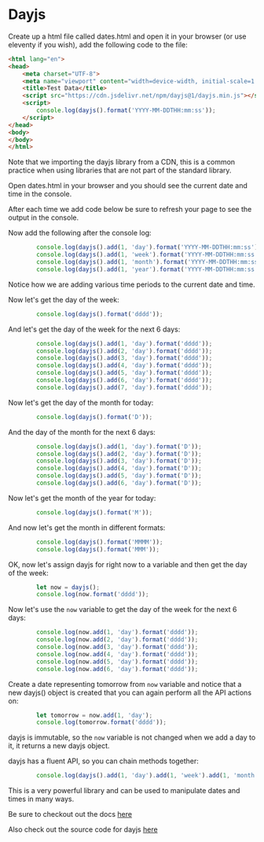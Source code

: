 # Dayjs


Create up a html file called dates.html and open it in your browser (or use eleventy if you wish), add the following code to the file:

```html
<html lang="en">
<head>
    <meta charset="UTF-8">
    <meta name="viewport" content="width=device-width, initial-scale=1.0">
    <title>Test Data</title>
    <script src="https://cdn.jsdelivr.net/npm/dayjs@1/dayjs.min.js"></script>
    <script>
        console.log(dayjs().format('YYYY-MM-DDTHH:mm:ss'));
    </script>
</head>
<body>
</body>
</html>
```

Note that we importing the dayjs library from a CDN, this is a common practice when using libraries that are not part of the standard library.

Open dates.html in your browser and you should see the current date and time in the console.

After each time we add code below be sure to refresh your page to see the output in the console.

Now add the following after the console log:

```javascript
        console.log(dayjs().add(1, 'day').format('YYYY-MM-DDTHH:mm:ss'));
        console.log(dayjs().add(1, 'week').format('YYYY-MM-DDTHH:mm:ss'));
        console.log(dayjs().add(1, 'month').format('YYYY-MM-DDTHH:mm:ss'));
        console.log(dayjs().add(1, 'year').format('YYYY-MM-DDTHH:mm:ss'));
```

Notice how we are adding various time periods to the current date and time.

Now let's get the day of the week:

```javascript
        console.log(dayjs().format('dddd'));
```

And let's get the day of the week for the next 6 days:

```javascript
        console.log(dayjs().add(1, 'day').format('dddd'));
        console.log(dayjs().add(2, 'day').format('dddd'));
        console.log(dayjs().add(3, 'day').format('dddd'));
        console.log(dayjs().add(4, 'day').format('dddd'));
        console.log(dayjs().add(5, 'day').format('dddd'));
        console.log(dayjs().add(6, 'day').format('dddd'));
        console.log(dayjs().add(7, 'day').format('dddd'));
```

Now let's get the day of the month for today:

```javascript
        console.log(dayjs().format('D'));
```

And the day of the month for the next 6 days:

```javascript
        console.log(dayjs().add(1, 'day').format('D'));
        console.log(dayjs().add(2, 'day').format('D'));
        console.log(dayjs().add(3, 'day').format('D'));
        console.log(dayjs().add(4, 'day').format('D'));
        console.log(dayjs().add(5, 'day').format('D'));
        console.log(dayjs().add(6, 'day').format('D'));
```

Now let's get the month of the year for today:

```javascript
        console.log(dayjs().format('M'));
```

And now let's get the month in different formats:

```javascript
        console.log(dayjs().format('MMMM'));
        console.log(dayjs().format('MMM'));
```

OK, now let's assign dayjs for right now to a variable and then get the day of the week:

```javascript
        let now = dayjs();
        console.log(now.format('dddd'));
```

Now let's use the `now` variable to get the day of the week for the next 6 days:

```javascript
        console.log(now.add(1, 'day').format('dddd'));
        console.log(now.add(2, 'day').format('dddd'));
        console.log(now.add(3, 'day').format('dddd'));
        console.log(now.add(4, 'day').format('dddd'));
        console.log(now.add(5, 'day').format('dddd'));
        console.log(now.add(6, 'day').format('dddd'));
```

Create a date representing tomorrow from `now` variable and notice that a new dayjs() object is created that you can again perform all the API actions on:

```javascript
        let tomorrow = now.add(1, 'day');
        console.log(tomorrow.format('dddd'));
```

dayjs is immutable, so the `now` variable is not changed when we add a day to it, it returns a new dayjs object.

dayjs has a fluent API, so you can chain methods together:

```javascript
        console.log(dayjs().add(1, 'day').add(1, 'week').add(1, 'month').add(1, 'year').format('YYYY-MM-DDTHH:mm:ss'));
```

This is a very powerful library and can be used to manipulate dates and times in many ways.

Be sure to checkout out the docs [here](https://day.js.org/docs/en/installation/installation)

Also check out the source code for dayjs [here](https://github.com/iamkun/dayjs/blob/dev/src/index.js)